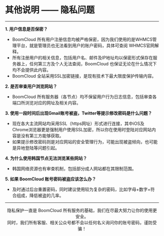 # **其他说明 —— 隐私问题**

---

**1. 用户信息是否保密？**

* BoomCloud 所有用户注册信息均被严格保密，因为我们使用的是WHMCS管理平台，就是管理员也无法看到用户的账户密码，具体可查阅 WHMCS官网解释。
* 所有注册用户的相关信息，包括用户名、邮件及IP地址均以保密形式保存在服务器上，任何第三方及个人无法查阅，BoomCloud 也保证无论在什么情况下均不会提供此内容。
* BoomCloud 全站采用SSL加密链接，是现有技术下最大限度保护传输内容。  

**2. 是否审查用户浏览网站？**

* BoomCloud 所有服务器（各节点）均不保留用户行为日志信息，包括审查各端口所浏览对应的网址及相关内容。  

**3. 使用一段时间后出现Gmail账号被盗，Twitter等提示修改密码是什么问题？**

* 现在各大主流网站均采用SSL（https网址）形式进行连接，其中iOS及Chrome浏览器更是强制用户使用SSL加密，所以你在使用时登陆对应网站内容是没有第三方能够获取。
* 如果提示修改密码则是对应网站的安全管理行为，可能出现被盗倾向，也可能是异地登陆等问题引起。  

**4. 为什么使用韩国节点无法浏览某些网站？**

* 韩国网络资源也有审查机制，包括部分成人网站都在其限制范围。  

**5. 如果 BoomCloud 账号密码被盗应该怎么办？**

* 及时通过后台重置密码，同时建议使用较为复杂的密码，比如字母+数字+符合组成，降低被盗的几率。 
  
---

<center>隐私保护一直是 BoomCloud 所有服务的基础，我们在尽最大努力让你的使用更安全。</center>   

<center>同时，我们所有客服、相关公众号都不会以任何名义询问你的账号密码，谨防受骗！</center>